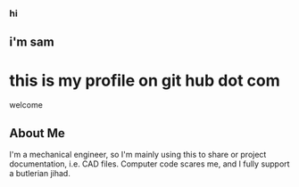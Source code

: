 ### hi 
## i'm sam
# this is my profile on git hub dot com
welcome

## About Me
I'm a mechanical engineer, so I'm mainly using this to share or project documentation, i.e. CAD files. Computer code scares me, and I fully support a butlerian jihad.
<!--
**sgrant41/sgrant41** is a ✨ _special_ ✨ repository because its `README.md` (this file) appears on your GitHub profile.

Here are some ideas to get you started:

- 🔭 I’m currently working on ...
- 🌱 I’m currently learning ...
- 👯 I’m looking to collaborate on ...
- 🤔 I’m looking for help with ...
- 💬 Ask me about ...
- 📫 How to reach me: ...
- 😄 Pronouns: ...
- ⚡ Fun fact: ...
-->

